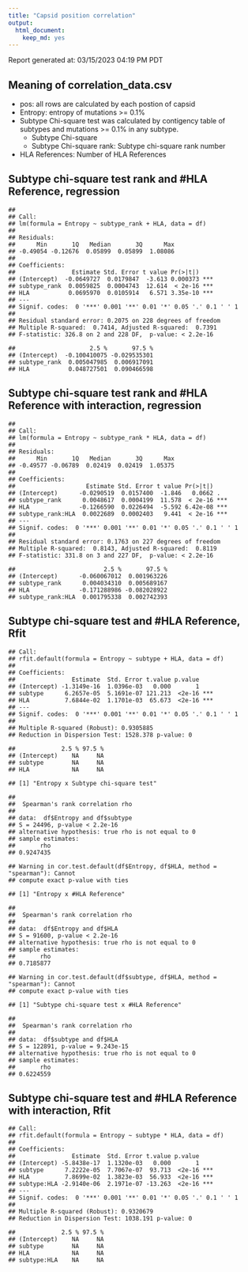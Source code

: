 ```yaml
---
title: "Capsid position correlation"
output:
  html_document:
    keep_md: yes
---
```


Report generated at: 03/15/2023 04:19 PM PDT



## Meaning of correlation_data.csv

- pos: all rows are calculated by each postion of capsid
- Entropy: entropy of mutations >= 0.1%
- Subtype Chi-square test was calculated by contigency table of subtypes and mutations >= 0.1% in any subtype.
  - Subtype Chi-square
  - Subtype Chi-square rank: Subtype chi-square rank number
- HLA References: Number of HLA References

## Subtype chi-square test rank and #HLA Reference, regression

```
## 
## Call:
## lm(formula = Entropy ~ subtype_rank + HLA, data = df)
## 
## Residuals:
##      Min       1Q   Median       3Q      Max 
## -0.49054 -0.12676  0.05899  0.05899  1.08086 
## 
## Coefficients:
##                Estimate Std. Error t value Pr(>|t|)    
## (Intercept)  -0.0649727  0.0179847  -3.613 0.000373 ***
## subtype_rank  0.0059825  0.0004743  12.614  < 2e-16 ***
## HLA           0.0695970  0.0105914   6.571 3.35e-10 ***
## ---
## Signif. codes:  0 '***' 0.001 '**' 0.01 '*' 0.05 '.' 0.1 ' ' 1
## 
## Residual standard error: 0.2075 on 228 degrees of freedom
## Multiple R-squared:  0.7414,	Adjusted R-squared:  0.7391 
## F-statistic: 326.8 on 2 and 228 DF,  p-value: < 2.2e-16
```

```
##                     2.5 %       97.5 %
## (Intercept)  -0.100410075 -0.029535301
## subtype_rank  0.005047985  0.006917091
## HLA           0.048727501  0.090466598
```

## Subtype chi-square test rank and #HLA Reference with interaction, regression

```
## 
## Call:
## lm(formula = Entropy ~ subtype_rank * HLA, data = df)
## 
## Residuals:
##      Min       1Q   Median       3Q      Max 
## -0.49577 -0.06789  0.02419  0.02419  1.05375 
## 
## Coefficients:
##                    Estimate Std. Error t value Pr(>|t|)    
## (Intercept)      -0.0290519  0.0157400  -1.846   0.0662 .  
## subtype_rank      0.0048617  0.0004199  11.578  < 2e-16 ***
## HLA              -0.1266590  0.0226494  -5.592 6.42e-08 ***
## subtype_rank:HLA  0.0022689  0.0002403   9.441  < 2e-16 ***
## ---
## Signif. codes:  0 '***' 0.001 '**' 0.01 '*' 0.05 '.' 0.1 ' ' 1
## 
## Residual standard error: 0.1763 on 227 degrees of freedom
## Multiple R-squared:  0.8143,	Adjusted R-squared:  0.8119 
## F-statistic: 331.8 on 3 and 227 DF,  p-value: < 2.2e-16
```

```
##                         2.5 %       97.5 %
## (Intercept)      -0.060067012  0.001963226
## subtype_rank      0.004034310  0.005689167
## HLA              -0.171288986 -0.082028922
## subtype_rank:HLA  0.001795338  0.002742393
```

## Subtype chi-square test and #HLA Reference, Rfit

```
## Call:
## rfit.default(formula = Entropy ~ subtype + HLA, data = df)
## 
## Coefficients:
##                Estimate  Std. Error t.value p.value    
## (Intercept) -1.3149e-16  1.0396e-03   0.000       1    
## subtype      6.2657e-05  5.1691e-07 121.213  <2e-16 ***
## HLA          7.6844e-02  1.1701e-03  65.673  <2e-16 ***
## ---
## Signif. codes:  0 '***' 0.001 '**' 0.01 '*' 0.05 '.' 0.1 ' ' 1
## 
## Multiple R-squared (Robust): 0.9305885 
## Reduction in Dispersion Test: 1528.378 p-value: 0
```

```
##             2.5 % 97.5 %
## (Intercept)    NA     NA
## subtype        NA     NA
## HLA            NA     NA
```

```
## [1] "Entropy x Subtype chi-square test"
```

```
## 
## 	Spearman's rank correlation rho
## 
## data:  df$Entropy and df$subtype
## S = 24496, p-value < 2.2e-16
## alternative hypothesis: true rho is not equal to 0
## sample estimates:
##       rho 
## 0.9247435
```

```
## Warning in cor.test.default(df$Entropy, df$HLA, method = "spearman"): Cannot
## compute exact p-value with ties
```

```
## [1] "Entropy x #HLA Reference"
```

```
## 
## 	Spearman's rank correlation rho
## 
## data:  df$Entropy and df$HLA
## S = 91600, p-value < 2.2e-16
## alternative hypothesis: true rho is not equal to 0
## sample estimates:
##       rho 
## 0.7185877
```

```
## Warning in cor.test.default(df$subtype, df$HLA, method = "spearman"): Cannot
## compute exact p-value with ties
```

```
## [1] "Subtype chi-square test x #HLA Reference"
```

```
## 
## 	Spearman's rank correlation rho
## 
## data:  df$subtype and df$HLA
## S = 122891, p-value = 9.243e-15
## alternative hypothesis: true rho is not equal to 0
## sample estimates:
##       rho 
## 0.6224559
```

## Subtype chi-square test and #HLA Reference with interaction, Rfit

```
## Call:
## rfit.default(formula = Entropy ~ subtype * HLA, data = df)
## 
## Coefficients:
##                Estimate  Std. Error t.value p.value    
## (Intercept) -5.8438e-17  1.1320e-03   0.000       1    
## subtype      7.2222e-05  7.7067e-07  93.713  <2e-16 ***
## HLA          7.8699e-02  1.3823e-03  56.933  <2e-16 ***
## subtype:HLA -2.9140e-06  2.1971e-07 -13.263  <2e-16 ***
## ---
## Signif. codes:  0 '***' 0.001 '**' 0.01 '*' 0.05 '.' 0.1 ' ' 1
## 
## Multiple R-squared (Robust): 0.9320679 
## Reduction in Dispersion Test: 1038.191 p-value: 0
```

```
##             2.5 % 97.5 %
## (Intercept)    NA     NA
## subtype        NA     NA
## HLA            NA     NA
## subtype:HLA    NA     NA
```

<!-- ## Subtype chi-square test and HLA chi-square test mean, Rfit -->

<!-- Positions without HLA Chi-square test were treated as 0. -->

<!-- ```{r sct-hct-mean} -->
<!-- adf = read.csv('correlation_data.csv') %>%  -->
<!--   mutate(subtype=Subtype.Chi.square, HLA=HLA.Chi.square.mean) %>% -->
<!--   mutate(HLA=replace_na(HLA, 0)) -->

<!-- model = rfit(Entropy ~ subtype + HLA, data=df) -->
<!-- summary(model) -->
<!-- confint(model) -->

<!-- df = df %>% filter(Entropy > 0)  -->
<!-- spearman = cor.test(df$Entropy, df$HLA, method = "spearman") -->
<!-- print("Entropy x HLA chi-square test mean") -->
<!-- print(spearman) -->
<!-- ``` -->

<!-- ## Subtype chi-square test and HLA chi-square test mean with interaction, Rfit -->

<!-- Positions without HLA Chi-square test were treated as 0. -->

<!-- ```{r sct-hct-mean-inter} -->
<!-- df = read.csv('correlation_data.csv') %>%  -->
<!--   mutate(subtype=Subtype.Chi.square, HLA=HLA.Chi.square.mean) %>% -->
<!--   mutate(HLA=replace_na(HLA, 0)) -->

<!-- model = rfit(Entropy ~ subtype * HLA, data=df) -->
<!-- summary(model) -->
<!-- confint(model) -->
<!-- ``` -->

<!-- ## Subtype chi-square test and HLA chi-square test sum, Rfit -->

<!-- Positions without HLA Chi-square test were treated as 0. -->

<!-- ```{r sct-hct-sum} -->
<!-- df = read.csv('correlation_data.csv') %>%  -->
<!--   mutate(subtype=Subtype.Chi.square, HLA=HLA.Chi.square.sum) %>% -->
<!--   mutate(HLA=replace_na(HLA, 0)) -->

<!-- model = rfit(Entropy ~ subtype + HLA, data=df) -->
<!-- summary(model) -->
<!-- confint(model) -->

<!-- df = df %>% filter(Entropy > 0) -->
<!-- spearman = cor.test(df$Entropy, df$HLA, method = "spearman") -->
<!-- print("Entropy x HLA chi-square test sum") -->
<!-- print(spearman) -->
<!-- ``` -->

<!-- ## Subtype chi-square test and HLA chi-square test sum with interaction, Rfit -->

<!-- Positions without HLA Chi-square test were treated as 0. -->

<!-- ```{r sct-hct-sum-inter} -->
<!-- df = read.csv('correlation_data.csv') %>%  -->
<!--   mutate(subtype=Subtype.Chi.square, HLA=HLA.Chi.square.sum) %>% -->
<!--   mutate(HLA=replace_na(HLA, 0)) -->

<!-- model = rfit(Entropy ~ subtype * HLA, data=df) -->
<!-- summary(model) -->
<!-- confint(model) -->
<!-- ``` -->


<!-- ## Subtype chi-square test and HLA chi-square test median, Rfit -->

<!-- Positions without HLA Chi-square test were treated as 0. -->

<!-- ```{r sct-hct-median} -->
<!-- df = read.csv('correlation_data.csv') %>%  -->
<!--   mutate(subtype=Subtype.Chi.square, HLA=HLA.Chi.square.median) %>% -->
<!--   mutate(HLA=replace_na(HLA, 0)) -->

<!-- model = rfit(Entropy ~ subtype + HLA, data=df) -->
<!-- summary(model) -->
<!-- confint(model) -->

<!-- df = df %>% filter(Entropy > 0) -->
<!-- spearman = cor.test(df$Entropy, df$HLA, method = "spearman") -->
<!-- print("Entropy x HLA chi-square test median") -->
<!-- print(spearman) -->
<!-- ``` -->

<!-- ## Subtype chi-square test and HLA chi-square test median with interaction, Rfit -->

<!-- Positions without HLA Chi-square test were treated as 0. -->

<!-- ```{r sct-hct-median-inter} -->
<!-- df = read.csv('correlation_data.csv') %>%  -->
<!--   mutate(subtype=Subtype.Chi.square, HLA=HLA.Chi.square.median) %>% -->
<!--   mutate(HLA=replace_na(HLA, 0)) -->

<!-- model = rfit(Entropy ~ subtype * HLA, data=df) -->
<!-- summary(model) -->
<!-- confint(model) -->
<!-- ``` -->
